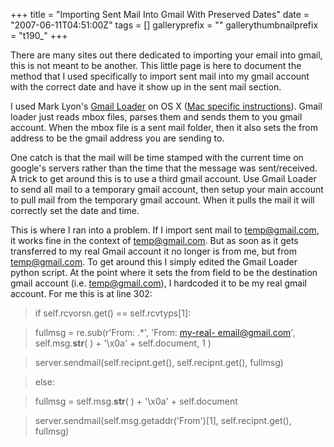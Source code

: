 +++
title = "Importing Sent Mail Into Gmail With Preserved Dates"
date = "2007-06-11T04:51:00Z"
tags = []
galleryprefix = ""
gallerythumbnailprefix = "t190_"
+++

There are many sites out there dedicated to importing your email into gmail,
this is not meant to be another. This little page is here to document the
method that I used specifically to import sent mail into my gmail account with
the correct date and have it show up in the sent mail section.

I used Mark Lyon's [Gmail Loader](http://www.marklyon.org/gmail/) on OS X
([Mac specific
instructions](http://paskal.net/gmail_loader_instructions_for_mac_os_x/)).
Gmail loader just reads mbox files, parses them and sends them to you gmail
account. When the mbox file is a sent mail folder, then it also sets the from
address to be the gmail address you are sending to.

One catch is that the mail will be time stamped with the current time on
google's servers rather than the time that the message was sent/received. A
trick to get around this is to use a third gmail account. Use Gmail Loader to
send all mail to a temporary gmail account, then setup your main account to
pull mail from the temporary gmail account. When it pulls the mail it will
correctly set the date and time.

This is where I ran into a problem. If I import sent mail to
[temp@gmail.com](mailto:temp@gmail.com), it works fine in the context of
[temp@gmail.com](mailto:temp@gmail.com). But as soon as it gets transferred to
my real Gmail account it no longer is from me, but from
[temp@gmail.com](mailto:temp@gmail.com). To get around this I simply edited
the Gmail Loader python script. At the point where it sets the from field to
be the destination gmail account (i.e.
[temp@gmail.com](mailto:temp@gmail.com)), I hardcoded it to be my real gmail
account. For me this is at line 302:

> 

>

>  if self.rcvorsn.get() == self.rcvtyps[1]:

>

>   fullmsg = re.sub(r'From: .*', 'From: [my-real-
email@gmail.com](mailto:my-real-email@gmail.com)',         
     self.msg.__str__( ) + '\x0a' + self.document, 1 )

>

>   server.sendmail(self.recipnt.get(), self.recipnt.get(), fullmsg)

>

>  else:

>

>   fullmsg = self.msg.__str__( ) + '\x0a' + self.document

>

>   server.sendmail(self.msg.getaddr('From')[1], self.recipnt.get(),
fullmsg)

>

> 

